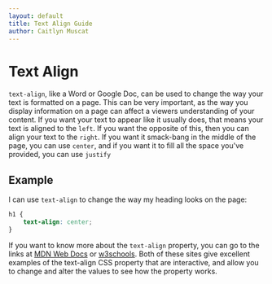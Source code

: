 ```yaml
--- 
layout: default
title: Text Align Guide
author: Caitlyn Muscat
---
```


# Text Align 

`text-align`, like a Word or Google Doc, can be used to change the way your text is formatted on a page. This can be very important, as the way you display information on a page can affect a viewers understanding of your content. If you want your text to appear like it usually does, that means your text is aligned to the `left`. If you want the opposite of this, then you can align your text to the `right`. If you want it smack-bang in the middle of the page, you can use `center`, and if you want it to fill all the space you've provided, you can use `justify`

## Example

I can use `text-align` to change the way my heading looks on the page: 

```css
h1 {
    text-align: center; 
}
```

If you want to know more about the `text-align` property, you can go to the links at [MDN Web Docs](https://developer.mozilla.org/en-US/docs/Web/CSS/text-align) or [w3schools](https://www.w3schools.com/cssref/pr_text_text-align.php). Both of these sites give excellent examples of the text-align CSS property that are interactive, and allow you to change and alter the values to see how the property works. 